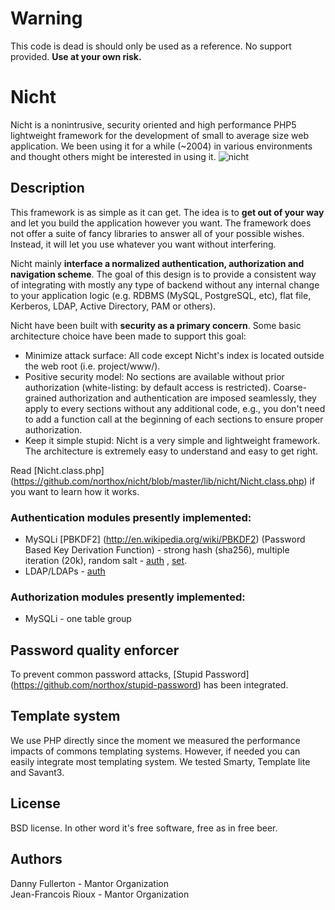 # Warning
This code is dead is should only be used as a reference. No support provided. **Use at your own risk.**

# Nicht
Nicht is a nonintrusive, security oriented and high performance PHP5 lightweight framework for the development of small to average size web application. We been using it for a while (~2004) in various environments and thought others might be interested in using it.
![nicht](https://www.mantor.org/~northox/misc/nicht.jpg)

## Description
This framework is as simple as it can get. The idea is to **get out of your way** and let you build the application however you want. The framework does not offer a suite of fancy libraries to answer all of your possible wishes. Instead, it will let you use whatever you want without interfering.

Nicht mainly **interface a normalized authentication, authorization and navigation scheme**. The goal of this design is to provide a consistent way of integrating with mostly any type of backend without any internal change to your application logic (e.g. RDBMS (MySQL, PostgreSQL, etc), flat file, Kerberos, LDAP, Active Directory, PAM or others).

Nicht have been built with **security as a primary concern**. Some basic architecture choice have been made to support this goal: 

* Minimize attack surface: All code except Nicht's index is located outside the web root (i.e. project/www/).
* Positive security model: No sections are available without prior authorization (white-listing: by default access is restricted). Coarse-grained authorization and authentication are imposed seamlessly, they apply to every sections without any additional code, e.g., you don't need to add a function call at the beginning of each sections to ensure proper authorization.
* Keep it simple stupid: Nicht is a very simple and lightweight framework. The architecture is extremely easy to understand and easy to get right.

Read [Nicht.class.php] (https://github.com/northox/nicht/blob/master/lib/nicht/Nicht.class.php) if you want to learn how it works.

### Authentication modules presently implemented:
* MySQLi [PBKDF2] (http://en.wikipedia.org/wiki/PBKDF2) (Password Based Key Derivation Function) - strong hash (sha256), multiple iteration (20k), random salt - [auth](https://github.com/northox/nicht/blob/master/lib/nicht/MysqliNichtAuthPbkdf2.class.php#L53) , [set](https://github.com/northox/nicht/blob/master/src/admin.php#L58).
* LDAP/LDAPs - [auth](https://github.com/northox/nicht/blob/master/lib/nicht/LdapNichtAuth.class.php)

### Authorization modules presently implemented:
* MySQLi - one table group

## Password quality enforcer
To prevent common password attacks, [Stupid Password] (https://github.com/northox/stupid-password) has been integrated.

## Template system
We use PHP directly since the moment we measured the performance impacts of commons templating systems. However, if needed you can easily integrate most templating system. We tested Smarty, Template lite and Savant3.

## License
BSD license. In other word it's free software, free as in free beer.

## Authors
Danny Fullerton - Mantor Organization  
Jean-Francois Rioux - Mantor Organization
